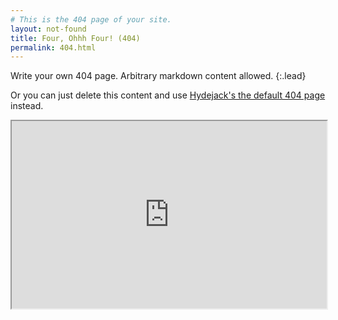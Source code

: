 ```yaml
---
# This is the 404 page of your site.
layout: not-found
title: Four, Ohhh Four! (404)
permalink: 404.html
---
```


Write your own 404 page. Arbitrary markdown content allowed.
{:.lead}

Or you can just delete this content and use [Hydejack's the default 404 page](https://qwtel.com/hydejack/404.html) instead.

<iframe
  style="width: 100%; height: 300px"
  src="http://jsfiddle.net/zalun/NmudS/embedded/">
</iframe>
